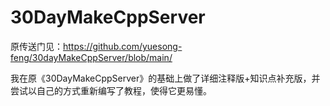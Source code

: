 # 30DayMakeCppServer
原传送门见：https://github.com/yuesong-feng/30dayMakeCppServer/blob/main/

我在原《30DayMakeCppServer》的基础上做了详细注释版+知识点补充版，并尝试以自己的方式重新编写了教程，使得它更易懂。
